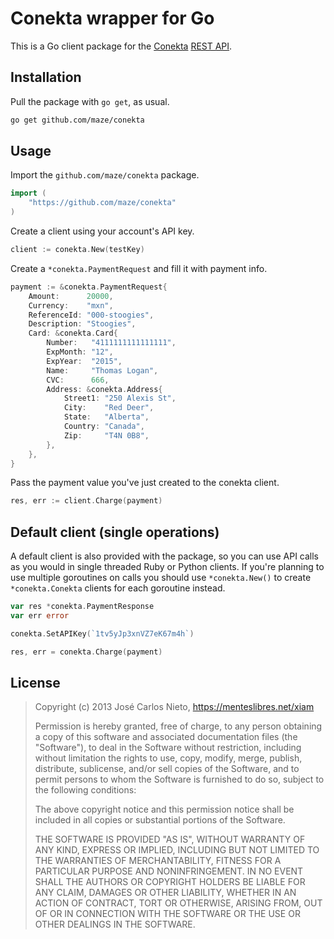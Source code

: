 # Conekta wrapper for Go

This is a Go client package for the [Conekta][1] [REST API][2].

## Installation

Pull the package with `go get`, as usual.

```sh
go get github.com/maze/conekta
```

## Usage

Import the `github.com/maze/conekta` package.

```go
import (
	"https://github.com/maze/conekta"
)
```

Create a client using your account's API key.

```go
client := conekta.New(testKey)
```

Create a `*conekta.PaymentRequest` and fill it with payment info.

```go
payment := &conekta.PaymentRequest{
	Amount:      20000,
	Currency:    "mxn",
	ReferenceId: "000-stoogies",
	Description: "Stoogies",
	Card: &conekta.Card{
		Number:   "4111111111111111",
		ExpMonth: "12",
		ExpYear:  "2015",
		Name:     "Thomas Logan",
		CVC:      666,
		Address: &conekta.Address{
			Street1: "250 Alexis St",
			City:    "Red Deer",
			State:   "Alberta",
			Country: "Canada",
			Zip:     "T4N 0B8",
		},
	},
}
```

Pass the payment value you've just created to the conekta client.

```go
res, err := client.Charge(payment)
```

## Default client (single operations)

A default client is also provided with the package, so you can use API
calls as you would in single threaded Ruby or Python clients. If you're
planning to use multiple goroutines on calls you should use `*conekta.New()`
to create `*conekta.Conekta` clients for each goroutine instead.

```go
var res *conekta.PaymentResponse
var err error

conekta.SetAPIKey(`1tv5yJp3xnVZ7eK67m4h`)

res, err = conekta.Charge(payment)
```

## License

> Copyright (c) 2013 José Carlos Nieto, https://menteslibres.net/xiam
>
> Permission is hereby granted, free of charge, to any person obtaining
> a copy of this software and associated documentation files (the
> "Software"), to deal in the Software without restriction, including
> without limitation the rights to use, copy, modify, merge, publish,
> distribute, sublicense, and/or sell copies of the Software, and to
> permit persons to whom the Software is furnished to do so, subject to
> the following conditions:
>
> The above copyright notice and this permission notice shall be
> included in all copies or substantial portions of the Software.
>
> THE SOFTWARE IS PROVIDED "AS IS", WITHOUT WARRANTY OF ANY KIND,
> EXPRESS OR IMPLIED, INCLUDING BUT NOT LIMITED TO THE WARRANTIES OF
> MERCHANTABILITY, FITNESS FOR A PARTICULAR PURPOSE AND
> NONINFRINGEMENT. IN NO EVENT SHALL THE AUTHORS OR COPYRIGHT HOLDERS BE
> LIABLE FOR ANY CLAIM, DAMAGES OR OTHER LIABILITY, WHETHER IN AN ACTION
> OF CONTRACT, TORT OR OTHERWISE, ARISING FROM, OUT OF OR IN CONNECTION
> WITH THE SOFTWARE OR THE USE OR OTHER DEALINGS IN THE SOFTWARE.

[1]: https://www.conekta.io
[2]: https://www.conekta.io/docs/api
